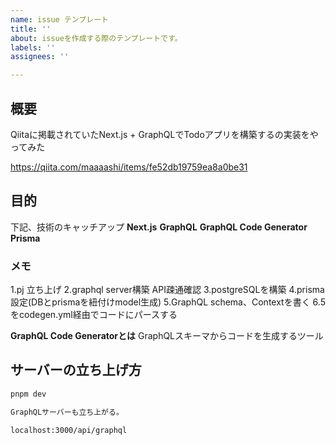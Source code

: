 ```yaml
---
name: issue テンプレート
title: ''
about: issueを作成する際のテンプレートです。
labels: ''
assignees: ''

---
```


## 概要
Qiitaに掲載されていたNext.js + GraphQLでTodoアプリを構築するの実装をやってみた

https://qiita.com/maaaashi/items/fe52db19759ea8a0be31


## 目的
下記、技術のキャッチアップ
**Next.js**
**GraphQL**
**GraphQL Code Generator**
**Prisma**

### メモ
1.pj 立ち上げ
2.graphql server構築
    API疎通確認
3.postgreSQLを構築
4.prisma設定(DBとprismaを紐付けmodel生成)
5.GraphQL schema、Contextを書く
6.5をcodegen.yml経由でコードにパースする



**GraphQL Code Generatorとは**
GraphQLスキーマからコードを生成するツール



##  サーバーの立ち上げ方　　

```bash
pnpm dev

GraphQLサーバーも立ち上がる。

localhost:3000/api/graphql

```


<!-- 細かいタスクがある場合は書き出すこと。
- [] xxxx
- [] xxxx
- [] xxxx -->